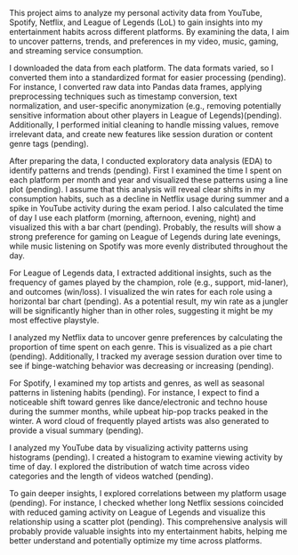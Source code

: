 This project aims to analyze my personal activity data from YouTube, Spotify, Netflix, and
League of Legends (LoL) to gain insights into my entertainment habits across different
platforms. By examining the data, I aim to uncover patterns, trends, and preferences in my
video, music, gaming, and streaming service consumption.

I downloaded the data from each platform. The data formats varied, so I converted them into
a standardized format for easier processing (pending). For instance, I converted raw data into Pandas
data frames, applying preprocessing techniques such as timestamp conversion, text
normalization, and user-specific anonymization (e.g., removing potentially sensitive
information about other players in League of Legends)(pending). Additionally, I performed initial
cleaning to handle missing values, remove irrelevant data, and create new features like
session duration or content genre tags (pending).

After preparing the data, I conducted exploratory data analysis (EDA) to identify patterns and
trends (pending).
First I examined the time I spent on each platform per month and year and
visualized these patterns using a line plot (pending). I assume that this analysis will reveal
clear shifts in my consumption habits, such as a decline in Netflix usage during summer and
a spike in YouTube activity during the exam period.
I also calculated the time of day I use each platform (morning, afternoon, evening, night) and
visualized this with a bar chart (pending). Probably, the results will show a strong preference
for gaming on League of Legends during late evenings, while music listening on Spotify was
more evenly distributed throughout the day.

For League of Legends data, I extracted additional insights, such as the frequency of games
played by the champion, role (e.g., support, mid-laner), and outcomes (win/loss). I visualized
the win rates for each role using a horizontal bar chart (pending). As a potential result, my
win rate as a jungler will be significantly higher than in other roles, suggesting it might be my
most effective playstyle.

I analyzed my Netflix data to uncover genre preferences by calculating the proportion of time
spent on each genre. This is visualized as a pie chart (pending). Additionally, I tracked my
average session duration over time to see if binge-watching behavior was decreasing or
increasing (pending).

For Spotify, I examined my top artists and genres, as well as seasonal patterns in listening
habits (pending). For instance, I expect to find a noticeable shift toward genres like dance/electronic
and techno house during the summer months, while upbeat hip-pop tracks peaked in the
winter. A word cloud of frequently played artists was also generated to provide a
visual summary (pending).

I analyzed my YouTube data by visualizing activity patterns using histograms (pending). I
created a histogram to examine viewing activity by time of day. I explored the distribution
of watch time across video categories and the length of videos watched (pending).

To gain deeper insights, I explored correlations between my platform usage (pending). For instance,
I checked whether long Netflix sessions coincided with reduced gaming activity on League
of Legends and visualize this relationship using a scatter plot (pending).
This comprehensive analysis will probably provide valuable insights into my entertainment habits,
helping me better understand and potentially optimize my time across platforms.

